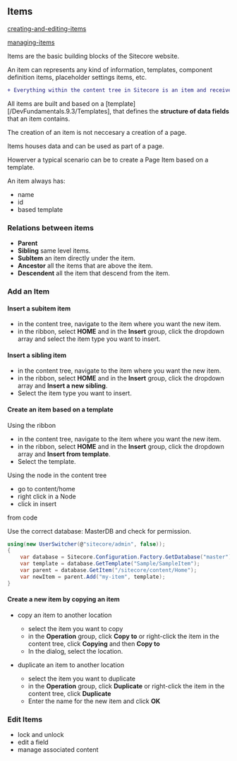 ## Items

[creating-and-editing-items](https://doc.sitecore.com/xp/en/users/101/sitecore-experience-platform/creating-and-editing-items.html)

[managing-items](https://doc.sitecore.com/xp/en/users/92/sitecore-experience-platform/managing-items.html)

Items are the basic building blocks of the Sitecore website.

An item can represents any kind of information, templates, component definition items, placeholder settings items, etc.

```diff
+ Everything within the content tree in Sitecore is an item and receives a name and ID@@ 
```

All items are built and based on a [template][/DevFundamentals.9.3/Templates], that defines the **structure of data fields** that an item contains.

The creation of an item is not neccesary a creation of a page.

Items houses data and can be used as part of a page.

Howerver a typical scenario can be to create a Page Item based on a template.

An item always has:
- name
- id
- based template

### Relations between items

- **Parent**
- **Sibling** same level items.
- **SubItem** an item directly under the item.
- **Ancestor** all the items that are above the item.
- **Descendent** all the item that descend from the item.

### Add an Item
#### Insert a subitem item

- in the content tree, navigate to the item where you want the new item.
- in the ribbon, select **HOME** and in the **Insert** group, click the dropdown array and select the item type you want to insert.

#### Insert a sibling item

- in the content tree, navigate to the item where you want the new item.
- in the ribbon, select **HOME** and in the **Insert** group, click the dropdown array and **Insert a new sibling**.
- Select the item type you want to insert.

#### Create an item based on a template

Using the ribbon

- in the content tree, navigate to the item where you want the new item.
- in the ribbon, select **HOME** and in the **Insert** group, click the dropdown array and **Insert from template**.
- Select the template.

Using the node in the content tree

- go to content/home
- right click in a Node
- click in insert <template-name>

from code

Use the correct database: MasterDB and check for permission.

```csharp
using(new UserSwitcher(@"sitecore/admin", false));
{
    var database = Sitecore.Configuration.Factory.GetDatabase("master");
    var template = database.GetTemplate("Sample/SampleItem");
    var parent = database.GetItem("/sitecore/content/Home");
    var newItem = parent.Add("my-item", template);
}
```

#### Create a new item by copying an item

- copy an item to another location
    - select the item you want to copy
    - in the **Operation** group, click **Copy to** or right-click the item in the content tree, click **Copying** and then **Copy to** 
    - In the dialog, select the location.

- duplicate an item to another location
    - select the item you want to duplicate
    - in the **Operation** group, click **Duplicate** or right-click the item in the content tree, click **Duplicate**
    - Enter the name for the new item and click **OK**

### Edit Items

- lock and unlock
- edit a field
- manage associated content
